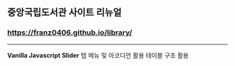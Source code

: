 ## 중앙국립도서관 사이트 리뉴얼 

### https://franz0406.github.io/library/

---
**Vanilla Javascript Slider**
탭 메뉴 및 아코디언 활용
테이블 구조 활용

